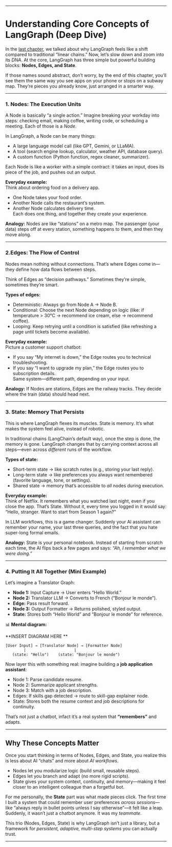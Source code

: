 

***

# Understanding Core Concepts of LangGraph (Deep Dive)

In the [last chapter](https://dev.to/raunaklallala/langgraph-vs-chains-building-smarter-ai-workflows-with-state-branching-and-memory-56dd?preview=a3b0cc9225d9424df3488f81a91f12cdb0aa5491fd423d314307a209669dfaae1724d8416dd9b88431ddd3575e383685253544f0b5b84d04116904f6), we talked about why LangGraph feels like a shift compared to traditional “linear chains.” Now, let’s slow down and zoom into its *DNA*. At the core, LangGraph has three simple but powerful building blocks: **Nodes, Edges, and State**.  

If those names sound abstract, don’t worry, by the end of this chapter, you’ll see them the same way you see apps on your phone or stops on a subway map. They’re pieces you already know, just arranged in a smarter way.  

***

### 1. Nodes: The Execution Units  

A Node is basically “a single action.” Imagine breaking your workday into steps: checking email, making coffee, writing code, or scheduling a meeting. Each of those is a *Node*.  

In LangGraph, a Node can be many things:  
- A large language model call (like GPT, Gemini, or LLaMA).  
- A tool (search engine lookup, calculator, weather API, database query).  
- A custom function (Python function, regex cleaner, summarizer).  

Each Node is like a worker with a simple contract: it takes an input, does its piece of the job, and pushes out an output.  

 **Everyday example:**  
Think about ordering food on a delivery app.  
- One Node takes your food order.  
- Another Node calls the restaurant’s system.  
- Another Node calculates delivery time.  
Each does one thing, and together they create your experience.  

**Analogy:** Nodes are like “stations” on a metro map. The passenger (your data) steps off at every station, something happens to them, and then they move along.  

***

### 2.Edges: The Flow of Control  

Nodes mean nothing without connections. That’s where Edges come in—they define how data flows between steps.  

Think of Edges as “decision pathways.” Sometimes they’re simple, sometimes they’re smart.  

**Types of edges:**  
- Deterministic: Always go from Node A → Node B.  
- Conditional: Choose the next Node depending on logic (like: if temperature > 30°C → recommend ice cream, else → recommend coffee).  
- Looping: Keep retrying until a condition is satisfied (like refreshing a page until tickets become available).  

**Everyday example:**  
Picture a customer support chatbot:  
- If you say “My internet is down,” the Edge routes you to technical troubleshooting.  
- If you say “I want to upgrade my plan,” the Edge routes you to subscription details.  
Same system—different path, depending on your input.  

**Analogy:** If Nodes are stations, Edges are the railway tracks. They decide where the train (data) should head next.  

***

### 3. State: Memory That Persists  

This is where LangGraph flexes its muscles. State is memory. It’s what makes the system feel alive, instead of robotic.  

In traditional chains (LangChain’s default way), once the step is done, the memory is gone. LangGraph changes that by carrying context across all steps—even across *different* runs of the workflow.  

**Types of state:**  
- Short-term state → like scratch notes (e.g., storing your last reply).  
- Long-term state → like preferences you always want remembered (favorite language, tone, or settings).  
- Shared state → memory that’s accessible to *all* nodes during execution.  

**Everyday example:**  
Think of Netflix. It remembers what you watched last night, even if you close the app. That’s State. Without it, every time you logged in it would say: “Hello, stranger. Want to start from Season 1 again?”  

In LLM workflows, this is a game changer. Suddenly your AI assistant can remember your name, your last three queries, and the fact that you hate super-long formal emails.  

**Analogy:** State is your personal notebook. Instead of starting from scratch each time, the AI flips back a few pages and says: *“Ah, I remember what we were doing.”*  

***

### 4. Putting It All Together (Mini Example)  

Let’s imagine a Translator Graph:  

- **Node 1:** Input Capture → User enters “Hello World.”  
- **Node 2:** Translator LLM → Converts to French (“Bonjour le monde”).  
- **Edge:** Pass result forward.  
- **Node 3:** Output Formatter → Returns polished, styled output.  
- **State:** Stores both “Hello World” and “Bonjour le monde” for reference.  

📊 **Mental diagram:**  


**INSERT DIAGRAM HERE **
```
[User Input] → [Translator Node] → [Formatter Node]  
        |                     |  
   (state: "Hello")    (state: "Bonjour le monde")  
```

Now layer this with something real: imagine building a **job application assistant**:  
- Node 1: Parse candidate resume.  
- Node 2: Summarize applicant strengths.  
- Node 3: Match with a job description.  
- Edges: If skills gap detected → route to skill-gap explainer node.  
- State: Stores both the resume context and job descriptions for continuity.  

That’s not just a chatbot, infact it’s a real system that **“remembers”** and adapts.  

***

## Why These Concepts Matter  

Once you start thinking in terms of Nodes, Edges, and State, you realize this is less about AI “chats” and more about *AI workflows*.  

- Nodes let you modularize logic (build small, reusable steps).  
- Edges let you branch and adapt (no more rigid scripts).  
- State gives your system context, continuity, and memory—making it feel closer to an intelligent colleague than a forgetful bot.  

For me personally, the **State** part was what made pieces click. The first time I built a system that could remember user preferences *across sessions*—like “always reply in bullet points unless I say otherwise”—it felt like a leap. Suddenly, it wasn’t just a chatbot anymore. It was my *teammate*.  

This trio (Nodes, Edges, State) is why LangGraph isn’t just a library, but a framework for *persistent, adaptive, multi-step systems* you can actually trust.  

***